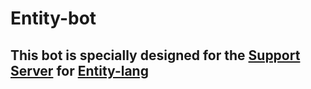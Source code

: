 # Entity-bot

## This bot is specially designed for the [Support Server](https://discord.gg/) for [Entity-lang](https://juaneth.xyz/entity)